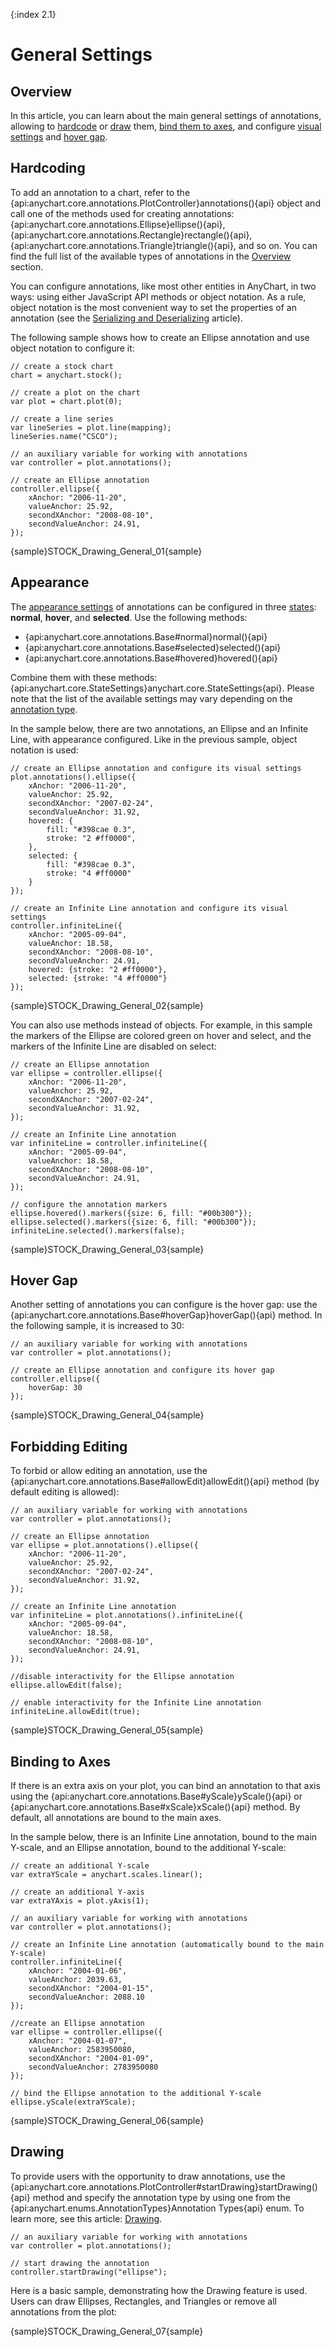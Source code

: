 {:index 2.1}
# General Settings

## Overview

In this article, you can learn about the main general settings of annotations, allowing to [hardcode](#hardcoding) or [draw](#drawing) them, [bind them to axes](#binding_to_axes), and configure [visual settings](#visual_settings) and [hover gap](#hover_gap).

## Hardcoding

To add an annotation to a chart, refer to the {api:anychart.core.annotations.PlotController}annotations(){api} object and call one of the methods used for creating annotations: {api:anychart.core.annotations.Ellipse}ellipse(){api}, {api:anychart.core.annotations.Rectangle}rectangle(){api}, {api:anychart.core.annotations.Triangle}triangle(){api}, and so on. You can find the full list of the available types of annotations in the [Overview](Overview#annotation_types) section.

You can configure annotations, like most other entities in AnyChart, in two ways: using either JavaScript API methods or object notation. As a rule, object notation is the most convenient way to set the properties of an annotation (see the [Serializing and Deserializing](Serializing_Deserializing) article).

The following sample shows how to create an Ellipse annotation and use object notation to configure it:

```
// create a stock chart
chart = anychart.stock();

// create a plot on the chart
var plot = chart.plot(0);

// create a line series
var lineSeries = plot.line(mapping);
lineSeries.name("CSCO");

// an auxiliary variable for working with annotations
var controller = plot.annotations();

// create an Ellipse annotation
controller.ellipse({
    xAnchor: "2006-11-20",
    valueAnchor: 25.92,
    secondXAnchor: "2008-08-10",
    secondValueAnchor: 24.91,
});
```

{sample}STOCK\_Drawing\_General\_01{sample}

## Appearance

The [appearance settings](../../../Appearance_Settings) of annotations can be configured in three [states](../Common_Settings/Interactivity/States): **normal**, **hover**, and **selected**. Use the following methods:

* {api:anychart.core.annotations.Base#normal}normal(){api} 
* {api:anychart.core.annotations.Base#selected}selected(){api} 
* {api:anychart.core.annotations.Base#hovered}hovered(){api} 

Combine them with these methods: {api:anychart.core.StateSettings}anychart.core.StateSettings{api}. Please note that the list of the available settings may vary depending on the [annotation type](Overview#annotation_types).

In the sample below, there are two annotations, an Ellipse and an Infinite Line, with appearance configured. Like in the previous sample, object notation is used:

```
// create an Ellipse annotation and configure its visual settings
plot.annotations().ellipse({
    xAnchor: "2006-11-20",
    valueAnchor: 25.92,
    secondXAnchor: "2007-02-24",
    secondValueAnchor: 31.92,
    hovered: {
        fill: "#398cae 0.3",
        stroke: "2 #ff0000",
    },
    selected: {
        fill: "#398cae 0.3",
        stroke: "4 #ff0000"
    }
});

// create an Infinite Line annotation and configure its visual settings
controller.infiniteLine({
    xAnchor: "2005-09-04",
    valueAnchor: 18.58,
    secondXAnchor: "2008-08-10",
    secondValueAnchor: 24.91,
    hovered: {stroke: "2 #ff0000"},
    selected: {stroke: "4 #ff0000"}
});
```

{sample}STOCK\_Drawing\_General\_02{sample}

You can also use methods instead of objects. For example, in this sample the markers of the Ellipse are colored green on hover and select, and the markers of the Infinite Line are disabled on select:

```
// create an Ellipse annotation
var ellipse = controller.ellipse({
    xAnchor: "2006-11-20",
    valueAnchor: 25.92,
    secondXAnchor: "2007-02-24",
    secondValueAnchor: 31.92,
});

// create an Infinite Line annotation
var infiniteLine = controller.infiniteLine({
    xAnchor: "2005-09-04",
    valueAnchor: 18.58,
    secondXAnchor: "2008-08-10",
    secondValueAnchor: 24.91,
});

// configure the annotation markers
ellipse.hovered().markers({size: 6, fill: "#00b300"});
ellipse.selected().markers({size: 6, fill: "#00b300"});
infiniteLine.selected().markers(false);
```

{sample}STOCK\_Drawing\_General\_03{sample}

## Hover Gap

Another setting of annotations you can configure is the hover gap: use the {api:anychart.core.annotations.Base#hoverGap}hoverGap(){api} method. In the following sample, it is increased to 30:

```
// an auxiliary variable for working with annotations
var controller = plot.annotations();

// create an Ellipse annotation and configure its hover gap
controller.ellipse({
    hoverGap: 30
});
```

{sample}STOCK\_Drawing\_General\_04{sample}

## Forbidding Editing

To forbid or allow editing an annotation, use the {api:anychart.core.annotations.Base#allowEdit}allowEdit(){api} method (by default editing is allowed):

```
// an auxiliary variable for working with annotations
var controller = plot.annotations();

// create an Ellipse annotation
var ellipse = plot.annotations().ellipse({
    xAnchor: "2006-11-20",
    valueAnchor: 25.92,
    secondXAnchor: "2007-02-24",
    secondValueAnchor: 31.92,
});

// create an Infinite Line annotation
var infiniteLine = plot.annotations().infiniteLine({
    xAnchor: "2005-09-04",
    valueAnchor: 18.58,
    secondXAnchor: "2008-08-10",
    secondValueAnchor: 24.91,
});

//disable interactivity for the Ellipse annotation
ellipse.allowEdit(false);

// enable interactivity for the Infinite Line annotation
infiniteLine.allowEdit(true);
```

{sample}STOCK\_Drawing\_General\_05{sample}

## Binding to Axes

If there is an extra axis on your plot, you can bind an annotation to that axis using the {api:anychart.core.annotations.Base#yScale}yScale(){api} or {api:anychart.core.annotations.Base#xScale}xScale(){api} method. By default, all annotations are bound to the main axes.

In the sample below, there is an Infinite Line annotation, bound to the main Y-scale, and an Ellipse annotation, bound to the additional Y-scale:

```
// create an additional Y-scale
var extraYScale = anychart.scales.linear();

// create an additional Y-axis
var extraYAxis = plot.yAxis(1);

// an auxiliary variable for working with annotations
var controller = plot.annotations();

// create an Infinite Line annotation (automatically bound to the main Y-scale)
controller.infiniteLine({
    xAnchor: "2004-01-06",
    valueAnchor: 2039.63,
    secondXAnchor: "2004-01-15",
    secondValueAnchor: 2088.10
});

//create an Ellipse annotation
var ellipse = controller.ellipse({
    xAnchor: "2004-01-07",
    valueAnchor: 2583950080,
    secondXAnchor: "2004-01-09",
    secondValueAnchor: 2783950080
});

// bind the Ellipse annotation to the additional Y-scale
ellipse.yScale(extraYScale);
```
{sample}STOCK\_Drawing\_General\_06{sample}

## Drawing

To provide users with the opportunity to draw annotations, use the {api:anychart.core.annotations.PlotController#startDrawing}startDrawing(){api} method and specify the annotation type by using one from the {api:anychart.enums.AnnotationTypes}Annotation Types{api} enum. To learn more, see this article: [Drawing](Drawing).

```
// an auxiliary variable for working with annotations
var controller = plot.annotations();

// start drawing the annotation
controller.startDrawing("ellipse");
```

Here is a basic sample, demonstrating how the Drawing feature is used. Users can draw Ellipses, Rectangles, and Triangles or remove all annotations from the plot:

{sample}STOCK\_Drawing\_General\_07{sample}
